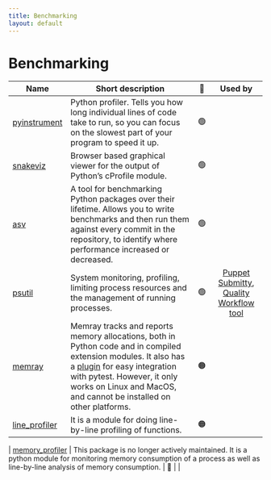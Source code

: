 ```yaml
---
title: Benchmarking
layout: default
---
```


# Benchmarking

| Name                                                          | Short description                                                                                                                                                                                                                                                                                     | 🚦  |                                                        Used by                                                        |
| ------------------------------------------------------------- | ----------------------------------------------------------------------------------------------------------------------------------------------------------------------------------------------------------------------------------------------------------------------------------------------------- | --- | :-------------------------------------------------------------------------------------------------------------------: |
| [pyinstrument](https://pyinstrument.readthedocs.io/en/stable) | Python profiler. Tells you how long individual lines of code take to run, so you can focus on the slowest part of your program to speed it up.                                                                                                                                                        | 🟢  |                                                                                                                       |
| [snakeviz](https://jiffyclub.github.io/snakeviz/)             | Browser based graphical viewer for the output of Python’s cProfile module.                                                                                                                                                                                                                            | 🟢  |                                                                                                                       |
| [asv](https://asv.readthedocs.io/en/stable/)                  | A tool for benchmarking Python packages over their lifetime. Allows you to write benchmarks and then run them against every commit in the repository, to identify where performance increased or decreased.                                                                                           | 🟢  |                                                                                                                       |
| [psutil](https://psutil.readthedocs.io/en/latest/)            | System monitoring, profiling, limiting process resources and the management of running processes.                                                                                                                                                                                                     | 🟢  | [Puppet Submitty](https://github.com/UCL-ARC/puppet-submitty), [Quality Workflow tool](https://github.com/UCL-ARC/qw) |
| [memray](https://bloomberg.github.io/memray/)                 | Memray tracks and reports memory allocations, both in Python code and in compiled extension modules. It also has a [plugin](https://pytest-memray.readthedocs.io/en/latest/) for easy integration with pytest. However, it only works on Linux and MacOS, and cannot be installed on other platforms. | 🟠  |                                                                                                                       |
| [line_profiler](https://pypi.org/project/line-profiler/)      | It is a module for doing line-by-line profiling of functions.                                                                                                                                                                                                                                         | 🟠  |                                                                                                                       |

| [memory_profiler](https://pypi.org/project/memory-profiler/) | This package is no longer actively maintained. It is a python module for monitoring memory consumption of a process as well as line-by-line analysis of memory consumption. | 🔴 | |
